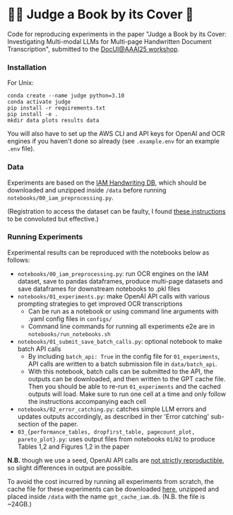 # 👩‍⚖️ Judge a Book by its Cover 📕

Code for reproducing experiments in the paper "Judge a Book by its Cover: Investigating Multi-modal LLMs for Multi-page Handwritten Document Transcription", submitted to the [DocUI@AAAI25 workshop](https://sites.google.com/view/docui-aaai25).

### Installation
For Unix:
```
conda create --name judge python=3.10
conda activate judge
pip install -r requirements.txt
pip install -e .
mkdir data plots results data
```

You will also have to set up the AWS CLI and API keys for OpenAI and OCR engines if you haven't done so already (see `.example.env` for an example `.env` file).

### Data
Experiments are based on the [IAM Handwriting DB](https://fki.tic.heia-fr.ch/databases/iam-handwriting-database), which should be downloaded and unzipped inside `/data` before running `notebooks/00_iam_preprocessing.py`. 

(Registration to access the dataset can be faulty, I found [these instructions](https://www.reddit.com/r/datasets/comments/l2agom/comment/ksww8co/?utm_source=share&utm_medium=web3x&utm_name=web3xcss&utm_term=1&utm_content=share_button) to be convoluted but effective.)


### Running Experiments
Experimental results can be reproduced with the notebooks below as follows:
- `notebooks/00_iam_preprocessing.py`: run OCR engines on the IAM dataset, save to pandas dataframes, produce multi-page datasets and save dataframes for downstream notebooks to .pkl files
- `notebooks/01_experiments.py`: make OpenAI API calls with various prompting strategies to get improved OCR transcriptions
  - Can be run as a notebook or using command line arguments with .yaml config files in `configs/`
  - Command line commands for running all experiments e2e are in `notebooks/run_notebooks.sh`
- `notebooks/01_submit_save_batch_calls.py`: optional notebook to make batch API calls
  - By including `batch_api: True` in the config file for `01_experiments`, API calls are written to a batch submission file  in `data/batch_api`. 
  - With this notebook, batch calls can be submitted to the API, the outputs can be downloaded, and then written to the GPT cache file. Then you should be able to re-run `01_experiments` and the cached outputs will load. Make sure to run one cell at a time and only follow the instructions accompanying each cell
- `notebooks/02_error_catching.py`: catches simple LLM errors and updates outputs accordingly, as described in ther 'Error catching' sub-section of the paper.
- `03_{performance_tables, dropfirst_table, pagecount_plot, pareto_plot}.py`: uses output files from notebooks `01`/`02` to produce Tables 1,2 and Figures 1,2 in the paper

**N.B.** though we use a seed, OpenAI API calls are [not strictly reproductible](https://platform.openai.com/docs/advanced-usage#reproducible-outputs), so slight differences in output are possible.

To avoid the cost incurred by running all experiments from scratch, the cache file for these experiments can be downloaded [here](https://judgeocr.s3.eu-north-1.amazonaws.com/cache.zip?X-Amz-Algorithm=AWS4-HMAC-SHA256&X-Amz-Credential=AKIA2YZUYKVGDYVXVAWB%2F20241210%2Feu-north-1%2Fs3%2Faws4_request&X-Amz-Date=20241210T213827Z&X-Amz-Expires=604800&X-Amz-SignedHeaders=host&X-Amz-Signature=33bbcda2ac7d7e7e9a4c9a4da524380a5a98e0c25b8c6c1f3e71c0c53e978c81), unzipped and placed inside `/data` with the name `gpt_cache_iam.db`. (N.B. the file is ~24GB.)